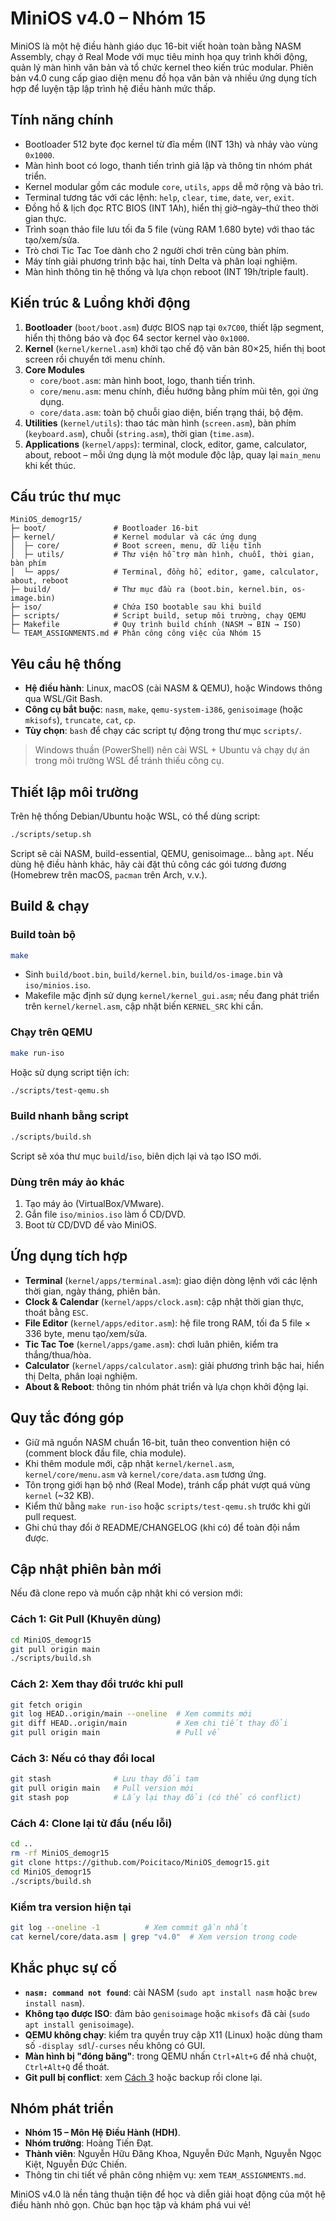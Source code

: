 # MiniOS v4.0 – Nhóm 15

MiniOS là một hệ điều hành giáo dục 16-bit viết hoàn toàn bằng NASM Assembly, chạy ở Real Mode với mục tiêu minh họa quy trình khởi động, quản lý màn hình văn bản và tổ chức kernel theo kiến trúc modular. Phiên bản v4.0 cung cấp giao diện menu đồ họa văn bản và nhiều ứng dụng tích hợp để luyện tập lập trình hệ điều hành mức thấp.

## Tính năng chính

- Bootloader 512 byte đọc kernel từ đĩa mềm (INT 13h) và nhảy vào vùng `0x1000`.
- Màn hình boot có logo, thanh tiến trình giả lập và thông tin nhóm phát triển.
- Kernel modular gồm các module `core`, `utils`, `apps` dễ mở rộng và bảo trì.
- Terminal tương tác với các lệnh: `help`, `clear`, `time`, `date`, `ver`, `exit`.
- Đồng hồ & lịch đọc RTC BIOS (INT 1Ah), hiển thị giờ–ngày–thứ theo thời gian thực.
- Trình soạn thảo file lưu tối đa 5 file (vùng RAM 1.680 byte) với thao tác tạo/xem/sửa.
- Trò chơi Tic Tac Toe dành cho 2 người chơi trên cùng bàn phím.
- Máy tính giải phương trình bậc hai, tính Delta và phân loại nghiệm.
- Màn hình thông tin hệ thống và lựa chọn reboot (INT 19h/triple fault).

## Kiến trúc & Luồng khởi động

1. **Bootloader** (`boot/boot.asm`) được BIOS nạp tại `0x7C00`, thiết lập segment, hiển thị thông báo và đọc 64 sector kernel vào `0x1000`.
2. **Kernel** (`kernel/kernel.asm`) khởi tạo chế độ văn bản 80×25, hiển thị boot screen rồi chuyển tới menu chính.
3. **Core Modules**
   - `core/boot.asm`: màn hình boot, logo, thanh tiến trình.
   - `core/menu.asm`: menu chính, điều hướng bằng phím mũi tên, gọi ứng dụng.
   - `core/data.asm`: toàn bộ chuỗi giao diện, biến trạng thái, bộ đệm.
4. **Utilities** (`kernel/utils`): thao tác màn hình (`screen.asm`), bàn phím (`keyboard.asm`), chuỗi (`string.asm`), thời gian (`time.asm`).
5. **Applications** (`kernel/apps`): terminal, clock, editor, game, calculator, about, reboot – mỗi ứng dụng là một module độc lập, quay lại `main_menu` khi kết thúc.

## Cấu trúc thư mục

```
MiniOS_demogr15/
├─ boot/               # Bootloader 16-bit
├─ kernel/             # Kernel modular và các ứng dụng
│  ├─ core/            # Boot screen, menu, dữ liệu tĩnh
│  ├─ utils/           # Thư viện hỗ trợ màn hình, chuỗi, thời gian, bàn phím
│  └─ apps/            # Terminal, đồng hồ, editor, game, calculator, about, reboot
├─ build/              # Thư mục đầu ra (boot.bin, kernel.bin, os-image.bin)
├─ iso/                # Chứa ISO bootable sau khi build
├─ scripts/            # Script build, setup môi trường, chạy QEMU
├─ Makefile            # Quy trình build chính (NASM → BIN → ISO)
└─ TEAM_ASSIGNMENTS.md # Phân công công việc của Nhóm 15
```

## Yêu cầu hệ thống

- **Hệ điều hành**: Linux, macOS (cài NASM & QEMU), hoặc Windows thông qua WSL/Git Bash.
- **Công cụ bắt buộc**: `nasm`, `make`, `qemu-system-i386`, `genisoimage` (hoặc `mkisofs`), `truncate`, `cat`, `cp`.
- **Tùy chọn**: `bash` để chạy các script tự động trong thư mục `scripts/`.

> Windows thuần (PowerShell) nên cài WSL + Ubuntu và chạy dự án trong môi trường WSL để tránh thiếu công cụ.

## Thiết lập môi trường

Trên hệ thống Debian/Ubuntu hoặc WSL, có thể dùng script:

```bash
./scripts/setup.sh
```

Script sẽ cài NASM, build-essential, QEMU, genisoimage… bằng `apt`. Nếu dùng hệ điều hành khác, hãy cài đặt thủ công các gói tương đương (Homebrew trên macOS, `pacman` trên Arch, v.v.).

## Build & chạy

### Build toàn bộ

```bash
make
```

- Sinh `build/boot.bin`, `build/kernel.bin`, `build/os-image.bin` và `iso/minios.iso`.
- Makefile mặc định sử dụng `kernel/kernel_gui.asm`; nếu đang phát triển trên `kernel/kernel.asm`, cập nhật biến `KERNEL_SRC` khi cần.

### Chạy trên QEMU

```bash
make run-iso
```

Hoặc sử dụng script tiện ích:

```bash
./scripts/test-qemu.sh
```

### Build nhanh bằng script

```bash
./scripts/build.sh
```

Script sẽ xóa thư mục `build`/`iso`, biên dịch lại và tạo ISO mới.

### Dùng trên máy ảo khác

1. Tạo máy ảo (VirtualBox/VMware).
2. Gắn file `iso/minios.iso` làm ổ CD/DVD.
3. Boot từ CD/DVD để vào MiniOS.

## Ứng dụng tích hợp

- **Terminal** (`kernel/apps/terminal.asm`): giao diện dòng lệnh với các lệnh thời gian, ngày tháng, phiên bản.
- **Clock & Calendar** (`kernel/apps/clock.asm`): cập nhật thời gian thực, thoát bằng `ESC`.
- **File Editor** (`kernel/apps/editor.asm`): hệ file trong RAM, tối đa 5 file × 336 byte, menu tạo/xem/sửa.
- **Tic Tac Toe** (`kernel/apps/game.asm`): chơi luân phiên, kiểm tra thắng/thua/hòa.
- **Calculator** (`kernel/apps/calculator.asm`): giải phương trình bậc hai, hiển thị Delta, phân loại nghiệm.
- **About & Reboot**: thông tin nhóm phát triển và lựa chọn khởi động lại.

## Quy tắc đóng góp

- Giữ mã nguồn NASM chuẩn 16-bit, tuân theo convention hiện có (comment block đầu file, chia module).
- Khi thêm module mới, cập nhật `kernel/kernel.asm`, `kernel/core/menu.asm` và `kernel/core/data.asm` tương ứng.
- Tôn trọng giới hạn bộ nhớ (Real Mode), tránh cấp phát vượt quá vùng `kernel` (~32 KB).
- Kiểm thử bằng `make run-iso` hoặc `scripts/test-qemu.sh` trước khi gửi pull request.
- Ghi chú thay đổi ở README/CHANGELOG (khi có) để toàn đội nắm được.

## Cập nhật phiên bản mới

Nếu đã clone repo và muốn cập nhật khi có version mới:

### Cách 1: Git Pull (Khuyên dùng)

```bash
cd MiniOS_demogr15
git pull origin main
./scripts/build.sh
```

### Cách 2: Xem thay đổi trước khi pull

```bash
git fetch origin
git log HEAD..origin/main --oneline  # Xem commits mới
git diff HEAD..origin/main           # Xem chi tiết thay đổi
git pull origin main                 # Pull về
```

### Cách 3: Nếu có thay đổi local

```bash
git stash              # Lưu thay đổi tạm
git pull origin main   # Pull version mới
git stash pop          # Lấy lại thay đổi (có thể có conflict)
```

### Cách 4: Clone lại từ đầu (nếu lỗi)

```bash
cd ..
rm -rf MiniOS_demogr15
git clone https://github.com/Poicitaco/MiniOS_demogr15.git
cd MiniOS_demogr15
./scripts/build.sh
```

### Kiểm tra version hiện tại

```bash
git log --oneline -1          # Xem commit gần nhất
cat kernel/core/data.asm | grep "v4.0"  # Xem version trong code
```

## Khắc phục sự cố

- **`nasm: command not found`**: cài NASM (`sudo apt install nasm` hoặc `brew install nasm`).
- **Không tạo được ISO**: đảm bảo `genisoimage` hoặc `mkisofs` đã cài (`sudo apt install genisoimage`).
- **QEMU không chạy**: kiểm tra quyền truy cập X11 (Linux) hoặc dùng tham số `-display sdl`/`-curses` nếu không có GUI.
- **Màn hình bị "đóng băng"**: trong QEMU nhấn `Ctrl+Alt+G` để nhả chuột, `Ctrl+Alt+Q` để thoát.
- **Git pull bị conflict**: xem [Cách 3](#cập-nhật-phiên-bản-mới) hoặc backup rồi clone lại.

## Nhóm phát triển

- **Nhóm 15 – Môn Hệ Điều Hành (HDH)**.
- **Nhóm trưởng**: Hoàng Tiến Đạt.
- **Thành viên**: Nguyễn Hữu Đăng Khoa, Nguyễn Đức Mạnh, Nguyễn Ngọc Kiệt, Nguyễn Đức Chiến.
- Thông tin chi tiết về phân công nhiệm vụ: xem `TEAM_ASSIGNMENTS.md`.

MiniOS v4.0 là nền tảng thuận tiện để học và diễn giải hoạt động của một hệ điều hành nhỏ gọn. Chúc bạn học tập và khám phá vui vẻ!
